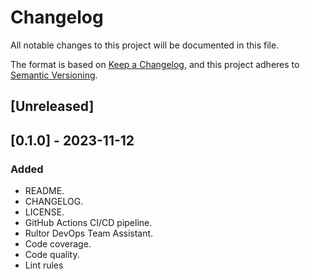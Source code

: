 # Changelog

All notable changes to this project will be documented in this file.

The format is based on [Keep a Changelog](https://keepachangelog.com/en/1.0.0/),
and this project adheres to [Semantic Versioning](https://semver.org/spec/v2.0.0.html).

## [Unreleased]

## [0.1.0] - 2023-11-12

### Added

- README.
- CHANGELOG.
- LICENSE.
- GitHub Actions CI/CD pipeline.
- Rultor DevOps Team Assistant.
- Code coverage.
- Code quality.
- Lint rules

